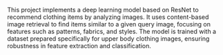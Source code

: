 This project implements a deep learning model based on ResNet to recommend clothing items by analyzing images. It uses content-based image retrieval to find items similar to a given query image, focusing on features such as patterns, fabrics, and styles. The model is trained with a dataset prepared specifically for upper body clothing images, ensuring robustness in feature extraction and classification.
